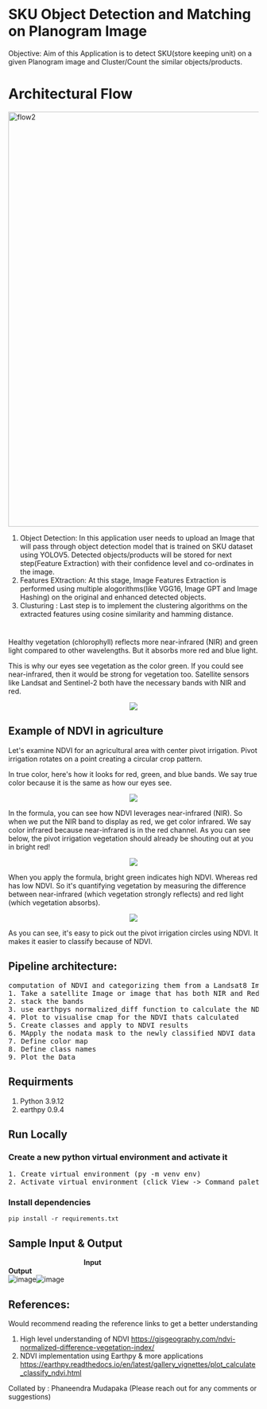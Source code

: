<br/>

# SKU Object Detection and Matching on Planogram Image 

Objective: Aim of this Application is to detect SKU(store keeping unit) on a given Planogram image and Cluster/Count the similar objects/products. 

# Architectural Flow

<img width="834" alt="flow2" src="https://user-images.githubusercontent.com/74641501/215983049-39fbdb35-5c5e-4796-b713-f779570860bf.PNG">


1. Object Detection: In this application user needs to upload an Image that will pass through object detection model that is trained on SKU dataset using YOLOV5. Detected objects/products will be stored for next step(Feature Extraction) with their confidence level and co-ordinates in the image.
2. Features EXtraction: At this stage, Image Features Extraction is performed using multiple alogorithms(like VGG16, Image GPT and Image Hashing) on the original and enhanced detected objects. 
3. Clusturing : Last step is to implement the clustering algorithms on the extracted features using cosine similarity and hamming distance.


# 

Healthy vegetation (chlorophyll) reflects more near-infrared (NIR) and green light compared to other wavelengths. But it absorbs more red and blue light.

This is why our eyes see vegetation as the color green. If you could see near-infrared, then it would be strong for vegetation too. Satellite sensors like Landsat and Sentinel-2 both have the necessary bands with NIR and red.
<p align="center">
  <img src="https://user-images.githubusercontent.com/59726565/176847140-3be272fc-683d-49b7-8783-e8df8d6eff2a.jpg" />
</p>

## Example of NDVI in agriculture

Let&#39;s examine NDVI for an agricultural area with center pivot irrigation. Pivot irrigation rotates on a point creating a circular crop pattern.

In true color, here&#39;s how it looks for red, green, and blue bands. We say true color because it is the same as how our eyes see.
<p align="center">
  <img src="https://user-images.githubusercontent.com/59726565/176847559-083a24a5-f64d-4561-9911-5095ad88e2b3.png" />
</p>


In the formula, you can see how NDVI leverages near-infrared (NIR). So when we put the NIR band to display as red, we get color infrared. We say color infrared because near-infrared is in the red channel. As you can see below, the pivot irrigation vegetation should already be shouting out at you in bright red!
<p align="center">
  <img src="https://user-images.githubusercontent.com/59726565/176847635-fa90a7c3-5546-48bb-b8cb-8aeabdb67895.png" />
</p>

When you apply the formula, bright green indicates high NDVI. Whereas red has low NDVI. So it&#39;s quantifying vegetation by measuring the difference between near-infrared (which vegetation strongly reflects) and red light (which vegetation absorbs).
<p align="center">
  <img src="https://user-images.githubusercontent.com/59726565/176847713-de8de302-30f4-4448-9bc7-d5ec9f5a31fd.png" />
</p>

As you can see, it&#39;s easy to pick out the pivot irrigation circles using NDVI. It makes it easier to classify because of NDVI.


## Pipeline architecture:
<pre>
computation of NDVI and categorizing them from a Landsat8 Image
1. Take a satellite Image or image that has both NIR and Red Bands
2. stack the bands
3. use earthpys normalized_diff function to calculate the NDVI by passing the NIR and Red Bands
4. Plot to visualise cmap for the NDVI thats calculated
5. Create classes and apply to NDVI results
6. MApply the nodata mask to the newly classified NDVI data
7. Define color map
8. Define class names
9. Plot the Data
</pre>
## Requirments

1. Python                 3.9.12
2. earthpy                0.9.4


## Run Locally 

### Create a new python virtual environment and activate it
<pre>
1. Create virtual environment (py -m venv env)
2. Activate virtual environment (click View -> Command palette -> Python: Select interpreter -> enter interpreter path-> Find(Browse your file system to find  a python interpreter)-> find and select the python executable file )
</pre>
### Install dependencies

  ``pip install -r requirements.txt``

## Sample Input & Output 
&emsp;&emsp;&emsp; &emsp; &emsp;&emsp;&emsp;&emsp;&emsp;&emsp; <b>Input</b> &emsp; &emsp; &emsp; &emsp; &emsp; &emsp; &emsp; &emsp; &emsp; &emsp; &emsp;&emsp;&emsp;&emsp;&emsp;&emsp;&emsp;&emsp;&emsp;<b>Output</b><br/>
![image](https://user-images.githubusercontent.com/59726565/176835162-08981cad-cc39-4854-9e2e-bf98c3842835.png)![image](https://user-images.githubusercontent.com/59726565/176834642-150e1ab0-b973-4e7f-b109-45c6f8f645fd.png)

## References:
Would recommend reading the reference links to get a better understanding

1. High level understanding of NDVI <a href="https://gisgeography.com/ndvi-normalized-difference-vegetation-index/">https://gisgeography.com/ndvi-normalized-difference-vegetation-index/</a>
2. NDVI implementation using Earthpy & more applications <a href="https://earthpy.readthedocs.io/en/latest/gallery_vignettes/plot_calculate_classify_ndvi.html"> https://earthpy.readthedocs.io/en/latest/gallery_vignettes/plot_calculate_classify_ndvi.html</a>

Collated by : Phaneendra Mudapaka (Please reach out for any comments or suggestions)
